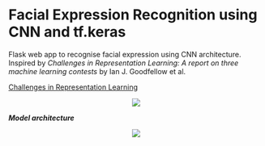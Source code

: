 # Facial Expression Recognition using CNN and tf.keras

Flask web app to recognise facial expression using CNN architecture. Inspired by _Challenges in Representation Learning: A report on three machine learning contests_ by Ian J. Goodfellow et al.

[Challenges in Representation Learning](https://link.springer.com/chapter/10.1007/978-3-642-42051-1_16)


<p align="center">
  <img src="https://github.com/Joyoshish/Facial_Expression_Recognition/blob/master/sample.gif">
</p>


__*Model architecture*__
<p align="center">
  <img src="https://github.com/Joyoshish/Facial_Expression_Recognition/blob/master/model.png">
</p>
